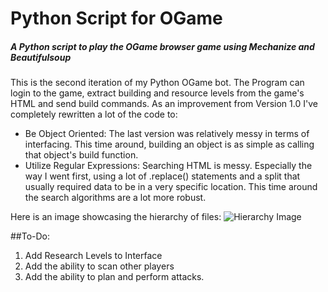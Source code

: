 # Python Script for OGame
##### A Python script to play the OGame browser game using Mechanize and Beautifulsoup

This is the second iteration of my Python OGame bot. The Program can login to the game, extract building and resource levels from the game's HTML and send build commands.
As an improvement from Version 1.0 I've completely rewritten a lot of the code to:
* Be Object Oriented: The last version was relatively messy in terms of interfacing. This time around, building an object is as simple as calling that object's build function.
* Utilize Regular Expressions: Searching HTML is messy. Especially the way I went first, using a lot of .replace() statements and a split that usually required data to be in a very specific location. This time around the search algorithms are a lot more robust.

Here is an image showcasing the hierarchy of files:
![Hierarchy Image](https://github.com/Mixmorks/Python-OGame-Bot/blob/master/Hierarchy.png "")

##To-Do:
1. Add Research Levels to Interface
3. Add the ability to scan other players
4. Add the ability to plan and perform attacks.
